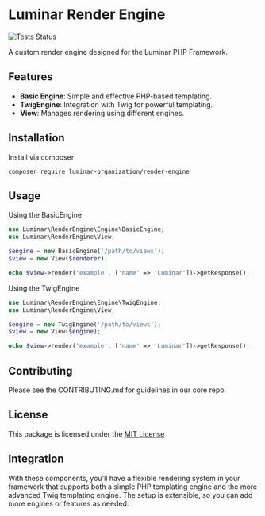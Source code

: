 # Luminar Render Engine
![Tests Status](https://img.shields.io/github/actions/workflow/status/luminar-organization/render-engine/test.yml?label=Tests)

A custom render engine designed for the Luminar PHP Framework.

## Features
- **Basic Engine**: Simple and effective PHP-based templating.
- **TwigEngine**: Integration with Twig for powerful templating.
- **View**: Manages rendering using different engines.
## Installation

Install via composer
```shell
composer require luminar-organization/render-engine
```

## Usage
Using the BasicEngine

```php
use Luminar\RenderEngine\Engine\BasicEngine;
use Luminar\RenderEngine\View;

$engine = new BasicEngine('/path/to/views');
$view = new View($renderer);

echo $view->render('example', ['name' => 'Luminar'])->getResponse();
```
Using the TwigEngine
```php
use Luminar\RenderEngine\Engine\TwigEngine;
use Luminar\RenderEngine\View;

$engine = new TwigEngine('/path/to/views');
$view = new View($engine);

echo $view->render('example', ['name' => 'Luminar'])->getResponse();
```

## Contributing
Please see the CONTRIBUTING.md for guidelines in our core repo.

## License
This package is licensed under the [MIT License](LICENSE)

## Integration

With these components, you'll have a flexible rendering system in your framework that supports both a simple PHP templating engine and the more advanced Twig templating engine. The setup is extensible, so you can add more engines or features as needed.